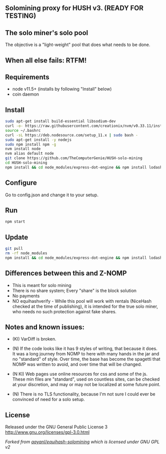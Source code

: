 ## Solomining proxy for HUSH v3. (READY FOR TESTING)

## The solo miner's solo pool
The objective is a "light-weight" pool that does what needs to be done.

## When all else fails: RTFM!

Requirements
------------
* node v11.5+ (installs by following "Install" below)
* coin daemon 

Install
-------------

```bash
sudo apt-get install build-essential libsodium-dev
curl -o- https://raw.githubusercontent.com/creationix/nvm/v0.33.11/install.sh | bash
source ~/.bashrc
curl -sL https://deb.nodesource.com/setup_11.x | sudo bash -
sudo apt-get install -y nodejs
sudo npm install npm -g
nvm install node
nvm alias default node
git clone https://github.com/TheComputerGenie/HUSH-solo-mining
cd HUSH-solo-mining
npm install && cd node_modules/express-dot-engine && npm install lodash@4.17.11 && cd ../..
```

Configure
-------------
Go to config.json and change it to your setup.

Run
------------
```bash
npm start
```

Update
------------- 
```bash
git pull
rm -rf node_modules
npm install && cd node_modules/express-dot-engine && npm install lodash@4.17.11 && cd ../..
```

Differences between this and Z-NOMP
------------
* This is meant for solo mining
* There is no share system; Every "share" is the block solution
* No payments
* NO equihashverify - While this pool will work with rentals (NiceHash checked at the time of publishing), it is intended
for the true solo miner, who needs no such protection against fake shares.

Notes and known issues:
------------
* (KI) VarDiff is broken.

* (N) If the code looks like it has 9 styles of writing, that because it does. It was a long journey from NOMP to here with
many hands in the jar and no "standard" of style. Over time, the base has become the spagetti that NOMP was written to
avoid, and over time that will be changed.

* (N KI) Web pages use online resources for css and some of the js. These min files are "standard", used on countless sites, 
can be checked at your discretion, and may or may not be localized at some future point.

* (N) There is no TLS functionality, because I'm not sure I could ever be convinced of need for a solo setup.

License
-------
Released under the GNU General Public License 3
http://www.gnu.org/licenses/gpl-3.0.html

_Forked from [aayanl/equihash-solomining](https://github.com/aayanl/equihash-solomining) which is licensed under GNU GPL v2_
